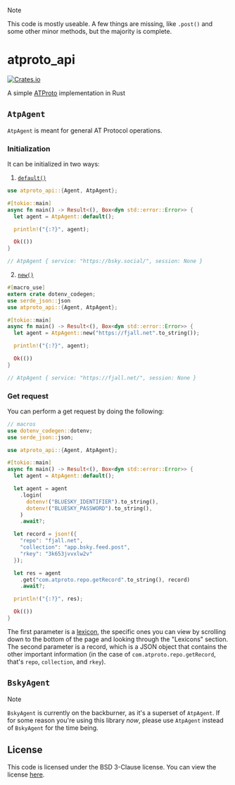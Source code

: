 > [!NOTE]
> This code is mostly useable. A few things are missing, like `.post()` and some other minor methods, but the majority is complete. 

# atproto_api
[![Crates.io](https://img.shields.io/crates/v/atproto_api)](https://crates.io/crates/atproto_api)

A simple [ATProto](https://atproto.com) implementation in Rust

## `AtpAgent`
`AtpAgent` is meant for general AT Protocol operations.

### Initialization
It can be initialized in two ways:

1. [`default()`](https://git.sr.ht/~jordanreger/atproto_api/tree/main/item/examples/default.rs)
```rs
use atproto_api::{Agent, AtpAgent};

#[tokio::main]
async fn main() -> Result<(), Box<dyn std::error::Error>> {
  let agent = AtpAgent::default();

  println!("{:?}", agent);

  Ok(())
}

// AtpAgent { service: "https://bsky.social/", session: None }
```
2. [`new()`](https://git.sr.ht/~jordanreger/atproto_api/tree/main/item/examples/new.rs)
```rs
#[macro_use]
extern crate dotenv_codegen;
use serde_json::json
use atproto_api::{Agent, AtpAgent};

#[tokio::main]
async fn main() -> Result<(), Box<dyn std::error::Error>> {
  let agent = AtpAgent::new("https://fjall.net".to_string());

  println!("{:?}", agent);

  Ok(())
}

// AtpAgent { service: "https://fjall.net/", session: None }
```

### Get request
You can perform a get request by doing the following:
```rs
// macros
use dotenv_codegen::dotenv;
use serde_json::json;

use atproto_api::{Agent, AtpAgent};

#[tokio::main]
async fn main() -> Result<(), Box<dyn std::error::Error>> {
  let agent = AtpAgent::default();

  let agent = agent
    .login(
      dotenv!("BLUESKY_IDENTIFIER").to_string(),
      dotenv!("BLUESKY_PASSWORD").to_string(),
    )
    .await?;

  let record = json!({
    "repo": "fjall.net",
    "collection": "app.bsky.feed.post",
    "rkey": "3k653jvvxlw2v"
  });

  let res = agent
    .get("com.atproto.repo.getRecord".to_string(), record)
    .await?;

  println!("{:?}", res);

  Ok(())
}
```

The first parameter is a [lexicon](https://atproto.com/guides/lexicon), the specific ones you can view by scrolling down to the bottom of the page and looking through the "Lexicons" section. The second parameter is a record, which is a JSON object that contains the other important information (in the case of `com.atproto.repo.getRecord`, that's `repo`, `collection`, and `rkey`).


## `BskyAgent`
> [!NOTE]
> `BskyAgent` is currently on the backburner, as it's a superset of `AtpAgent`. If for some reason you're using this library *now*, please use `AtpAgent` instead of `BskyAgent` for the time being.


## License
This code is licensed under the BSD 3-Clause license. You can view the license [here](https://git.sr.ht/~jordanreger/atproto_api/tree/main/item/LICENSE).